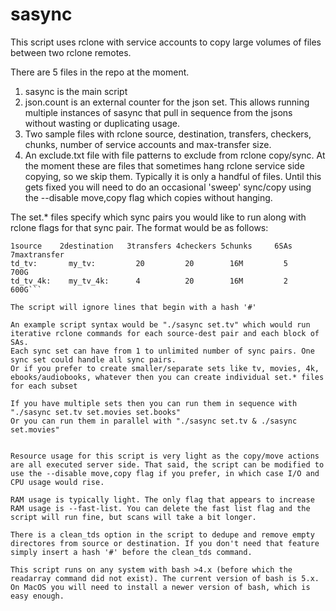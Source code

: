# sasync

This script uses rclone with service accounts to copy large volumes of files between two rclone remotes.

There are 5 files in the repo at the moment.
1. sasync is the main script
2. json.count is an external counter for the json set. This allows running multiple instances of sasync that pull in sequence from the jsons without wasting or duplicating usage.
3. Two sample files with rclone source, destination, transfers, checkers, chunks, number of service accounts and max-transfer size.
4. An exclude.txt file with file patterns to exclude from rclone copy/sync. At the moment these are files that sometimes hang rclone service side copying, so we skip them. Typically it is only a handful of files. Until this gets fixed you will need to do an occasional 'sweep' sync/copy using the --disable move,copy flag which copies without hanging.

The set.* files specify which sync pairs you would like to run along with rclone flags for that sync pair. The format would be as follows:

```filename: set.tv
1source    2destination   3transfers 4checkers 5chunks     6SAs     7maxtransfer
td_tv:       my_tv:         20         20        16M         5        700G
td_tv_4k:    my_tv_4k:      4          20        16M         2        600G```

The script will ignore lines that begin with a hash '#'

An example script syntax would be "./sasync set.tv" which would run iterative rclone commands for each source-dest pair and each block of SAs.
Each sync set can have from 1 to unlimited number of sync pairs. One sync set could handle all sync pairs.
Or if you prefer to create smaller/separate sets like tv, movies, 4k, ebooks/audiobooks, whatever then you can create individual set.* files for each subset

If you have multiple sets then you can run them in sequence with "./sasync set.tv set.movies set.books"
Or you can run them in parallel with "./sasync set.tv & ./sasync set.movies"


Resource usage for this script is very light as the copy/move actions are all executed server side. That said, the script can be modified to use the --disable move,copy flag if you prefer, in which case I/O and CPU usage would rise.

RAM usage is typically light. The only flag that appears to increase RAM usage is --fast-list. You can delete the fast list flag and the script will run fine, but scans will take a bit longer.

There is a clean_tds option in the script to dedupe and remove empty directores from source or destination. If you don't need that feature simply insert a hash '#' before the clean_tds command.

This script runs on any system with bash >4.x (before which the readarray command did not exist). The current version of bash is 5.x. On MacOS you will need to install a newer version of bash, which is easy enough.
